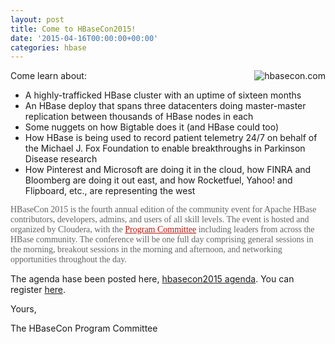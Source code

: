 ```yaml
---
layout: post
title: Come to HBaseCon2015!
date: '2015-04-16T00:00:00+00:00'
categories: hbase
---
```

<p>Come learn about:<img src="http://hbase.apache.org/images/hbasecon2015.30percent.png" alt="hbasecon.com" align="right" /></p> 
  <p> </p> 
  <ul> 
    <li>A highly-trafficked HBase cluster with an uptime of sixteen months</li> 
    <li>An HBase deploy that spans three datacenters doing master-master replication between thousands of HBase nodes in each</li> 
    <li>Some nuggets on how Bigtable does it (and HBase could too)</li> 
    <li>How HBase is being used to record patient telemetry 24/7 on behalf of the Michael J. Fox Foundation to enable breakthroughs in Parkinson Disease research</li> 
    <li>How Pinterest and Microsoft are doing it in the cloud, how FINRA and Bloomberg are doing it out east, and how Rocketfuel, Yahoo! and Flipboard, etc., are representing the west</li> 
  </ul> 
  <div> 
    <p><span style="color: #666666; font-family: 'Trebuchet MS', 'Titillium Web'; font-size: 14px;">HBaseCon 2015 is the fourth annual edition of the community event for Apache HBase contributors, developers, admins, and users of all skill levels. The event is hosted and organized by Cloudera, with the&nbsp;</span><a href="http://hbasecon.com/program_committee/" style="font-size: 14px; color: #ba160c; font-family: 'trebuchet ms';">Program Committee</a><span style="color: #666666; font-family: 'Trebuchet MS', 'Titillium Web'; font-size: 14px;">&nbsp;including leaders from across the HBase community. The conference will be one full day comprising general sessions in the morning, breakout sessions in the morning and afternoon, and networking opportunities throughout the day.</span></p> 
    <p>The agenda hase been posted here,&nbsp;<a href="http://hbasecon.com/sessions/">hbasecon2015 agenda</a>. You can register <a href="https://events.mfactormeetings.com/profile/form/index.cfm?PKformID=0x123513409&amp;">here</a>.</p> 
    <p>Yours,</p> 
    <p>The HBaseCon Program Committee&nbsp;</p> 
    <p> </p> 
    <p> </p> 
    <p> </p> 
  </div> 
  <p> </p>
